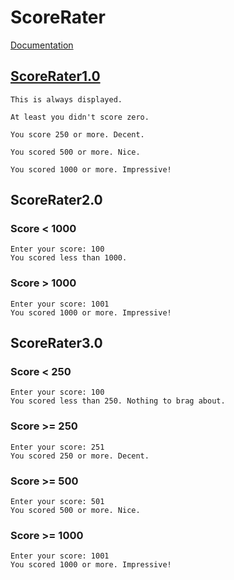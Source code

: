 # ScoreRater

[Documentation](../../docs/Chapter2/ScoreRater/)

## [ScoreRater1.0](../../docs/Chapter2/ScoreRater/ScoreRater1.0/)
```
This is always displayed.

At least you didn't score zero.

You score 250 or more. Decent.

You scored 500 or more. Nice.

You scored 1000 or more. Impressive!
```

## ScoreRater2.0

### Score < 1000
```
Enter your score: 100
You scored less than 1000.
```

### Score > 1000
```
Enter your score: 1001
You scored 1000 or more. Impressive!
```

## ScoreRater3.0

### Score < 250
```
Enter your score: 100
You scored less than 250. Nothing to brag about.
```

### Score >= 250
```
Enter your score: 251
You scored 250 or more. Decent.
```

### Score >= 500
```
Enter your score: 501
You scored 500 or more. Nice.
```

### Score >= 1000
```
Enter your score: 1001
You scored 1000 or more. Impressive!
```

